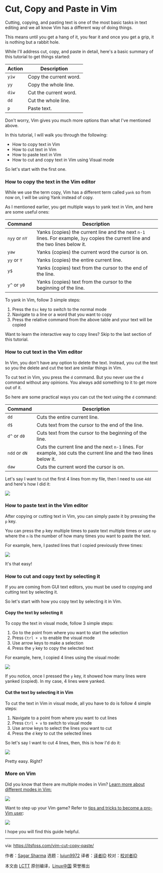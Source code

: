 [#]: subject: "Cut, Copy and Paste in Vim"
[#]: via: "https://itsfoss.com/vim-cut-copy-paste/"
[#]: author: "Sagar Sharma https://itsfoss.com/author/sagar/"
[#]: collector: "lujun9972/lctt-scripts-1693450080"
[#]: translator: "geekpi"
[#]: reviewer: " "
[#]: publisher: " "
[#]: url: " "

Cut, Copy and Paste in Vim
======

Cutting, copying, and pasting text is one of the most basic tasks in text editing and we all know Vim has a different way of doing things.

This means until you get a hang of it, you fear it and once you get a grip, it is nothing but a rabbit hole.

While I'll address cut, copy, and paste in detail, here's a basic summary of this tutorial to get things started:

**Action** | **Description**
---|---
`yiw` | Copy the current word.
`yy` | Copy the whole line.
`diw` | Cut the current word.
`dd` | Cut the whole line.
`p` | Paste text.

Don't worry, Vim gives you much more options than what I've mentioned above.

In this tutorial, I will walk you through the following:

  * How to copy text in Vim
  * How to cut text in Vim
  * How to paste text in Vim
  * How to cut and copy text in Vim using Visual mode



So let's start with the first one.

### How to copy the text in the Vim editor

While we use the term copy, Vim has a different term called `yank` so from now on, I will be using Yank instead of copy.

As I mentioned earlier, you get multiple ways to yank text in Vim, and here are some useful ones:

Command | Description
---|---
`nyy` or `nY` | Yanks (copies) the current line and the next `n-1` lines. For example, `3yy` copies the current line and the two lines below it.
`yaw` | Yanks (copies) the current word the cursor is on.
`yy` or `Y` | Yanks (copies) the entire current line.
`y$` | Yanks (copies) text from the cursor to the end of the line.
`y^` or `y0` | Yanks (copies) text from the cursor to the beginning of the line.

To yank in Vim, follow 3 simple steps:

  1. Press the `Esc` key to switch to the normal mode
  2. Navigate to a line or a word that you want to copy
  3. Press the relative command from the above table and your text will be copied



Want to learn the interactive way to copy lines? Skip to the last section of this tutorial.

### How to cut text in the Vim editor

In Vim, you don't have any option to delete the text. Instead, you cut the text so you the delete and cut the text are similar things in Vim.

To cut text in Vim, you press the `d` command. But you never use the `d` command without any opinions. You always add something to it to get more out of it.

So here are some practical ways you can cut the text using the `d` command:

Command | Description
---|---
`dd` | Cuts the entire current line.
`d$` | Cuts text from the cursor to the end of the line.
`d^` or `d0` | Cuts text from the cursor to the beginning of the line.
`ndd` or `dN` | Cuts the current line and the next `n-1` lines. For example, `3dd` cuts the current line and the two lines below it.
`daw` | Cuts the current word the cursor is on.

Let's say I want to cut the first 4 lines from my file, then I need to use `4dd` and here's how I did it:

![][1]

### How to paste text in the Vim editor

After copying or cutting text in Vim, you can simply paste it by pressing the `p` key.

You can press the `p` key multiple times to paste text multiple times or use `np` where the `n` is the number of how many times you want to paste the text.

For example, here, I pasted lines that I copied previously three times:

![][2]

It's that easy!

### How to cut and copy text by selecting it

If you are coming from GUI text editors, you must be used to copying and cutting text by selecting it.

So let's start with how you copy text by selecting it in Vim.

#### Copy the text by selecting it

To copy the text in visual mode, follow 3 simple steps:

  1. Go to the point from where you want to start the selection
  2. Press `Ctrl + v` to enable the visual mode
  3. Use arrow keys to make a selection
  4. Press the `y` key to copy the selected text



For example, here, I copied 4 lines using the visual mode:

![][3]

If you notice, once I pressed the `y` key, it showed how many lines were yanked (copied). In my case, 4 lines were yanked.

#### Cut the text by selecting it in Vim

To cut the text in Vim in visual mode, all you have to do is follow 4 simple steps:

  1. Navigate to a point from where you want to cut lines
  2. Press `Ctrl + v` to switch to visual mode
  3. Use arrow keys to select the lines you want to cut
  4. Press the `d` key to cut the selected lines



So let's say I want to cut 4 lines, then, this is how I'd do it:

![][4]

Pretty easy. Right?

### More on Vim

Did you know that there are multiple modes in Vim? [Learn more about different modes in Vim:][5]

![][6]

Want to step up your Vim game? Refer to [tips and tricks to become a pro-Vim user][7]:

![][6]

I hope you will find this guide helpful.

--------------------------------------------------------------------------------

via: https://itsfoss.com/vim-cut-copy-paste/

作者：[Sagar Sharma][a]
选题：[lujun9972][b]
译者：[译者ID](https://github.com/译者ID)
校对：[校对者ID](https://github.com/校对者ID)

本文由 [LCTT](https://github.com/LCTT/TranslateProject) 原创编译，[Linux中国](https://linux.cn/) 荣誉推出

[a]: https://itsfoss.com/author/sagar/
[b]: https://github.com/lujun9972
[1]: https://itsfoss.com/content/images/2023/10/Cut-multiple-lines-in-the-Vim-editor.gif
[2]: https://itsfoss.com/content/images/2023/10/paste-lines-in-Vim-editor.gif
[3]: https://itsfoss.com/content/images/2023/10/Copy-lines-in-vim-by-selecting-them.gif
[4]: https://itsfoss.com/content/images/2023/10/Cut-lines-in-Vim-by-selecting-them.gif
[5]: https://linuxhandbook.com/vim-modes/
[6]: https://linuxhandbook.com/content/images/size/w256h256/2021/08/Linux-Handbook-New-Logo.png
[7]: https://linuxhandbook.com/pro-vim-tips/
